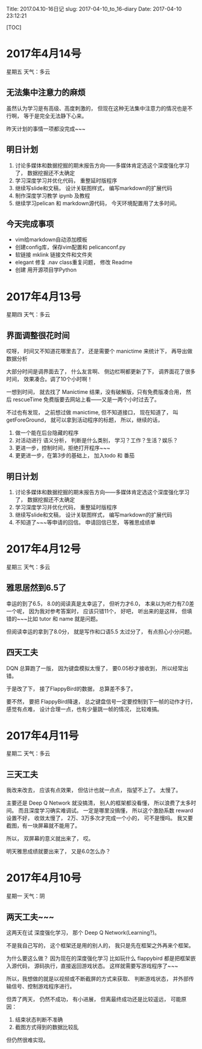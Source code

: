 Title: 2017.04.10-16日记
slug: 2017-04-10_to_16-diary
Date: 2017-04-10 23:12:21   

[TOC]

# 2017年4月14号

星期五 天气：多云

## 无法集中注意力的麻烦

虽然认为学习是有高级、高度刺激的， 但现在这种无法集中注意力的情况也是不行啊， 等于是完全无法静下心来。

昨天计划的事情一项都没完成~~~

## 明日计划

1. 讨论多媒体和数据挖掘的期末报告方向——多媒体肯定选这个深度强化学习了， 数据挖掘还不太确定
2. 学习深度学习并优化代码， 重整延时版程序
3. 继续写slide和文稿， 设计关联图样式， 编写markdown的扩展代码
4. 制作深度学习教学 ipynb 及教程
5. 继续学习pelican 和 markdown源代码， 今天环境配置用了太多时间。

## 今天完成事项

- vim给markdown自动添加模板
- 创建config库，保存vim配置和 pelicanconf.py 
- 软链接 mklink 链接文件和文件夹
- elegant 修复 .nav class重复问题， 修改 Readme
- 创建 用开源项目学Python

# 2017年4月13号

星期四 天气：多云

## 界面调整很花时间

哎呀， 时间又不知道花哪里去了， 还是需要个 manictime 来统计下， 再导出做数据分析

大部分时间是调界面去了， 什么友言啊、 侧边栏啊都更新了下， 调界面花了很多时间， 效果凑合。调了10个小时啊！

一想到时间， 就去找了 Manictime 结果，没有破解版，只有免费版凑合用， 然后 rescueTime 免费版要去网站上看——又是一两个小时过去了。

不过也有发现， 之前想过做 manictime, 但不知道接口， 现在知道了， 叫 getForeGround， 就可以拿到活动程序的标题， 所以，继续的话，

1. 做一个能在后台隐藏的程序
2. 对活动进行 语义分析， 判断是什么类别， 学习？工作？生活？娱乐？
3. 更进一步，控制时间，拒绝打开程序~~~
4. 更更进一步，在第3步的基础上， 加入todo 和 番茄

## 明日计划

1. 讨论多媒体和数据挖掘的期末报告方向——多媒体肯定选这个深度强化学习了， 数据挖掘还不太确定
2. 学习深度学习并优化代码， 重整延时版程序
3. 继续写slide和文稿， 设计关联图样式， 编写markdown的扩展代码
4. 不知道了~~~等申请的回信。  申请回信已至， 等雅思成绩单

# 2017年4月12号

星期三 天气：多云

## 雅思居然到6.5了

幸运的到了6.5， 8.0的阅读真是太幸运了， 但听力才6.0， 本来以为听力有7.0差一个呢， 因为我对参考答案时， 应该只错11个， 好吧， 听出来的是这样， 但填错的~~~比如 tutor 和 name 就是问题。

但阅读幸运的拿到了8.0分， 就是写作和口语5.5 太过分了， 有点担心小分问题。

## 四天工夫

DQN 总算跑了一版， 因为键盘模拟太慢了， 要0.05秒才接收到， 所以经常出错。

于是改了下， 接了FlappyBird的数据， 总算差不多了。

要不然， 要把 FlappyBird降速， 总之键盘信号一定要控制到下一帧的动作才行， 感觉有点难， 设计合理一点，也有少量跳一帧的情况， 比较难搞。

# 2017年4月11号

星期二 天气：多云

## 三天工夫

我改来改去， 应该有点效果， 但估计也就一点点， 指望不上了。 太慢了。

主要还是 Deep Q Network 就没搞清， 别人的框架都没看懂， 所以浪费了太多时间。 而且深度学习确实难调试。 一定是哪里没搞懂， 所以这个激励系数 reward设置不好， 收敛太慢了， 2万、3万多次才完成一个小的， 可不是慢吗。 我又要截图，有一块屏幕就不能用了。

所以， 双屏幕的意义就出来了， 哎。

明天雅思成绩就要出来了， 又是6.0怎么办？

# 2017年4月10号

星期一 天气：阴

## 两天工夫~~~

这两天在试 深度强化学习， 那个 Deep Q Network(Learning?)。

不是我自己写的， 这个框架还是用的别人的， 我只是先在框架之外再来个框架。 

为什么要这么做？ 因为现在的深度强化学习 比如玩什么 flappybird 都是把框架嵌入源代码， 源码执行，直接返回游戏状态。 这样就需要写游戏程序了~~~

所以，我想做的就是以视频或不断截屏的方式来获取、 判断游戏状态， 并外部传输信号、控制游戏程序进行。

但弄了两天， 仍然不成功， 有小进展， 但离最终成功还是比较遥远， 可能原因：

1. 结束状态判断不准确
2. 截图方式得到的数据比较乱

但仍然很难实现。